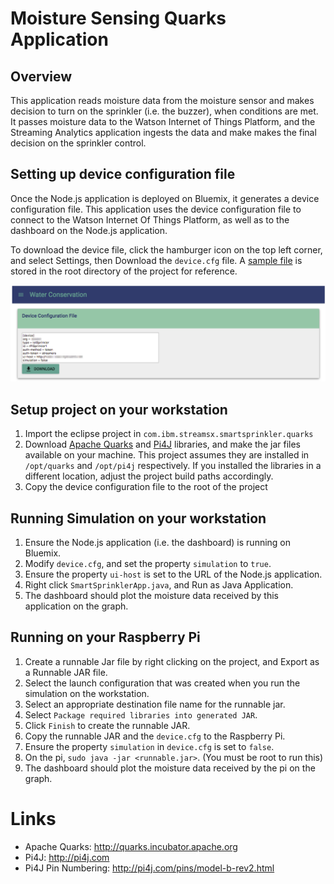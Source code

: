 # Moisture Sensing Quarks Application

## Overview

This application reads moisture data from the moisture sensor and makes decision to turn on the sprinkler (i.e. the buzzer), when conditions are met.  It passes moisture data to the Watson Internet of Things Platform, and the Streaming Analytics application ingests the data and make makes the final decision on the sprinkler control.

## Setting up device configuration file

Once the Node.js application is deployed on Bluemix, it generates a device configuration file.  This application uses the device configuration file to connect to the Watson Internet Of Things Platform, as well as to the dashboard on the Node.js application.

To download the device file, click the hamburger icon on the top left corner, and select Settings, then Download the `device.cfg` file.  A [sample file](device.cfg) is stored in the root directory of the project for reference.

![Water Conservation Device Config](../readmeImg/water_conservation_devicecfg.png)

## Setup project on your workstation

1. Import the eclipse project in `com.ibm.streamsx.smartsprinkler.quarks`
1. Download [Apache Quarks][1] and [Pi4J][2] libraries, and make the jar files available on your machine.  This project assumes they are installed in `/opt/quarks` and `/opt/pi4j` respectively.  If you installed the libraries in a different location, adjust the project build paths accordingly.
1. Copy the device configuration file to the root of the project

## Running Simulation on your workstation

1. Ensure the Node.js application (i.e. the dashboard) is running on Bluemix.
1. Modify `device.cfg`, and set the property `simulation` to `true`.
1. Ensure the property `ui-host` is set to the URL of the Node.js application.
1. Right click `SmartSprinklerApp.java`, and Run as Java Application.
1. The dashboard should plot the moisture data received by this application on the graph.

## Running on your Raspberry Pi

1. Create a runnable Jar file by right clicking on the project, and Export as a Runnable JAR file.
1. Select the launch configuration that was created when you run the simulation on the workstation.
1. Select an appropriate destination file name for the runnable jar.
1. Select `Package required libraries into generated JAR`.
1. Click `Finish` to create the runnable JAR.
1. Copy the runnable JAR and the `device.cfg` to the Raspberry Pi.
1. Ensure the property `simulation` in `device.cfg` is set to `false`.
1. On the pi, `sudo java -jar <runnable.jar>`. (You must be root to run this)
1. The dashboard should plot the moisture data received by the pi on the graph.

# Links
* Apache Quarks: http://quarks.incubator.apache.org
* Pi4J: http://pi4j.com
* Pi4J Pin Numbering: http://pi4j.com/pins/model-b-rev2.html

[1]: http://quarks.incubator.apache.org
[2]: http://pi4j.com
